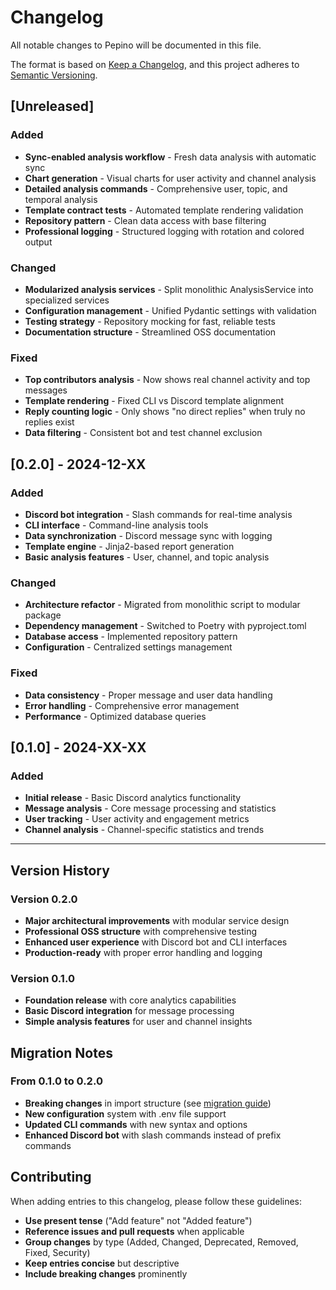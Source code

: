 # Changelog

All notable changes to Pepino will be documented in this file.

The format is based on [Keep a Changelog](https://keepachangelog.com/en/1.0.0/),
and this project adheres to [Semantic Versioning](https://semver.org/spec/v2.0.0.html).

## [Unreleased]

### Added
- **Sync-enabled analysis workflow** - Fresh data analysis with automatic sync
- **Chart generation** - Visual charts for user activity and channel analysis
- **Detailed analysis commands** - Comprehensive user, topic, and temporal analysis
- **Template contract tests** - Automated template rendering validation
- **Repository pattern** - Clean data access with base filtering
- **Professional logging** - Structured logging with rotation and colored output

### Changed
- **Modularized analysis services** - Split monolithic AnalysisService into specialized services
- **Configuration management** - Unified Pydantic settings with validation
- **Testing strategy** - Repository mocking for fast, reliable tests
- **Documentation structure** - Streamlined OSS documentation

### Fixed
- **Top contributors analysis** - Now shows real channel activity and top messages
- **Template rendering** - Fixed CLI vs Discord template alignment
- **Reply counting logic** - Only shows "no direct replies" when truly no replies exist
- **Data filtering** - Consistent bot and test channel exclusion

## [0.2.0] - 2024-12-XX

### Added
- **Discord bot integration** - Slash commands for real-time analysis
- **CLI interface** - Command-line analysis tools
- **Data synchronization** - Discord message sync with logging
- **Template engine** - Jinja2-based report generation
- **Basic analysis features** - User, channel, and topic analysis

### Changed
- **Architecture refactor** - Migrated from monolithic script to modular package
- **Dependency management** - Switched to Poetry with pyproject.toml
- **Database access** - Implemented repository pattern
- **Configuration** - Centralized settings management

### Fixed
- **Data consistency** - Proper message and user data handling
- **Error handling** - Comprehensive error management
- **Performance** - Optimized database queries

## [0.1.0] - 2024-XX-XX

### Added
- **Initial release** - Basic Discord analytics functionality
- **Message analysis** - Core message processing and statistics
- **User tracking** - User activity and engagement metrics
- **Channel analysis** - Channel-specific statistics and trends

---

## Version History

### Version 0.2.0
- **Major architectural improvements** with modular service design
- **Professional OSS structure** with comprehensive testing
- **Enhanced user experience** with Discord bot and CLI interfaces
- **Production-ready** with proper error handling and logging

### Version 0.1.0
- **Foundation release** with core analytics capabilities
- **Basic Discord integration** for message processing
- **Simple analysis features** for user and channel insights

## Migration Notes

### From 0.1.0 to 0.2.0
- **Breaking changes** in import structure (see [migration guide](docs/migration.md))
- **New configuration** system with .env file support
- **Updated CLI commands** with new syntax and options
- **Enhanced Discord bot** with slash commands instead of prefix commands

## Contributing

When adding entries to this changelog, please follow these guidelines:

- **Use present tense** ("Add feature" not "Added feature")
- **Reference issues and pull requests** when applicable
- **Group changes** by type (Added, Changed, Deprecated, Removed, Fixed, Security)
- **Keep entries concise** but descriptive
- **Include breaking changes** prominently 